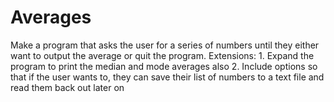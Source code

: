 # Averages
Make a program that asks the user for a series of numbers until they either want to output the average or quit the program. Extensions:  1. Expand the program to print the median and mode averages also 2. Include options so that if the user wants to, they can save their list of numbers to a text file and read them back out later on
